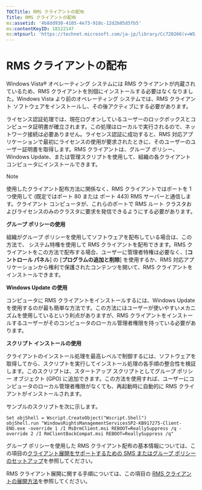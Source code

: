 ```yaml
---
TOCTitle: RMS クライアントの配布
Title: RMS クライアントの配布
ms:assetid: '4b8dd930-4105-4e73-918c-12d2b05d5fb5'
ms:contentKeyID: 18122147
ms:mtpsurl: 'https://technet.microsoft.com/ja-jp/library/Cc720266(v=WS.10)'
---
```


RMS クライアントの配布
======================

Windows Vista® オペレーティング システムには RMS クライアントが内蔵されているため、RMS クライアントを別個にインストールする必要はなくなりました。Windows Vista より前のオペレーティング システムでは、RMS クライアント ソフトウェアをインストールし、その後アクティブにする必要があります。

ライセンス認証処理では、現在ログオンしているユーザーのロックボックスとコンピュータ証明書が確立されます。この処理はローカルで実行されるので、ネットワーク接続は必要ありません。ライセンス認証に成功すると、RMS 対応アプリケーションで最初にライセンスの使用が要求されたときに、そのユーザーのユーザー証明書を取得します。RMS クライアントは、グループ ポリシー、Windows Update、または管理スクリプトを使用して、組織の各クライアント コンピュータにインストールできます。

> [!NOTE]
> 使用したクライアント配布方法に関係なく、RMS クライアントではポートを 1 つ使用して (既定ではポート 80 または ポート 443) RMS サーバーと通信します。クライアント コンピュータが、これらのポートで RMS ルート クラスタおよびライセンスのみのクラスタに要求を発信できるようにする必要があります。 

**グループ ポリシーの使用**

組織がグループ ポリシーを使用してソフトウェアを配布している場合は、この方法で、 システム特権を使用して RMS クライアントを配布できます。RMS クライアントをこの方法で配布する場合、ユーザーに管理者特権は必要なく、\[**コントロール パネル**\] の \[**プログラムの追加と削除**\] を使用するか、RMS 対応アプリケーションから権利で保護されたコンテンツを開いて、RMS クライアントをインストールできます。

**Windows Update の使用**

コンピュータに RMS クライアントをインストールするには、Windows Update を使用するのが最も簡単な方法です。この方法にはユーザーが使いやすいメカニズムを使用しているという利点がありますが、RMS クライアントをインストールするユーザーがそのコンピュータのローカル管理者権限を持っている必要があります。

**スクリプト インストールの使用**

クライアントのインストール処理を最高レベルで制御するには、ソフトウェアを取得してから、スクリプトを実行してインストール処理の各手順の整合性を検証します。このスクリプトは、スタートアップ スクリプトとしてグループ ポリシー オブジェクト (GPO) に追加できます。この方法を使用すれば、ユーザーにコンピュータのローカル管理者権限がなくても、再起動時に自動的に RMS クライアントがインストールされます。

サンプルのスクリプトを次に示します。

```
Set objShell = Wscript.CreateObject("Wscript.Shell")
objShell.run "WindowsRightsManagementServicesSP2-KB917275-Client-ENU.exe -override 1 /I MsDrmClient.msi REBOOT=ReallySuppress /q -override 2 /I RmClientBackCompat.msi REBOOT=ReallySuppress /q"
```

グループ ポリシーを使用した RMS クライアント配布の基本情報については、この項目の[クライアント展開をサポートするための SMS またはグループ ポリシーのセットアップ](https://technet.microsoft.com/9e37c27b-8cc1-40c6-adb7-0937aa64c8db)を参照してください。

RMS クライアント展開に関する手順については、この項目の [RMS クライアントの展開方法](https://technet.microsoft.com/c84f1724-cf71-4385-9003-ff68bc23c927)を参照してください。
